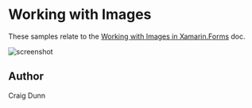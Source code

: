 Working with Images
==============

These samples relate to the [Working with Images in Xamarin.Forms](http://developer.xamarin.com/guides/cross-platform/xamarin-forms/working-with/images) doc.

![screenshot](https://raw.githubusercontent.com/xamarin/xamarin-forms-samples/master/WorkingWithImages/Screenshots/Images-sml.png "Colors")


Author
------

Craig Dunn
